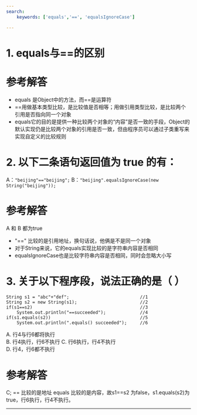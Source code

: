 ```yaml
---
search:
    keywords: ['equals','==', 'equalsIgnoreCase']

---
```



# 1. equals与==的区别

# 参考解答

* equals 是Object中的方法，而==是运算符
* ==用做基本类型比较，是比较值是否相等；用做引用类型比较，是比较两个引用是否指向同一个对象
* equals它的目的是提供一种比较两个对象的“内容”是否一致的手段，Object的默认实现仍是比较两个对象的引用是否一致，但由程序员可以通过子类重写来实现自定义的比较规则


# 2. 以下二条语句返回值为 true 的有：
A：`"beijing"=="beijing";`
B：`"beijing".equalsIgnoreCase(new String("beijing"));`

# 参考解答

A 和 B 都为true

* "==" 比较的是引用地址，换句话说，他俩是不是同一个对象
* 对于String来说，它的equals实现比较的是字符串内容是否相同
* equalsIgnoreCase也是比较字符串内容是否相同，同时会忽略大小写

# 3. 关于以下程序段，说法正确的是（ ）

```
String s1 = "abc"+"def";                           //1
String s2 = new String(s1);                        //2
if(s1==s2)                                         //3
    System.out.println("==succeeded");             //4
if(s1.equals(s2))                                  //5
    System.out.println(".equals() succeeded");     //6
```
A. 行4与行6都将执行    
B. 行4执行，行6不执行
C. 行6执行，行4不执行  
D. 行4，行6都不执行

# 参考解答

C;
== 比较的是地址
equals 比较的是内容，故s1==s2 为false，s1.equals(s2)为true，行6执行，行4不执行。

---





